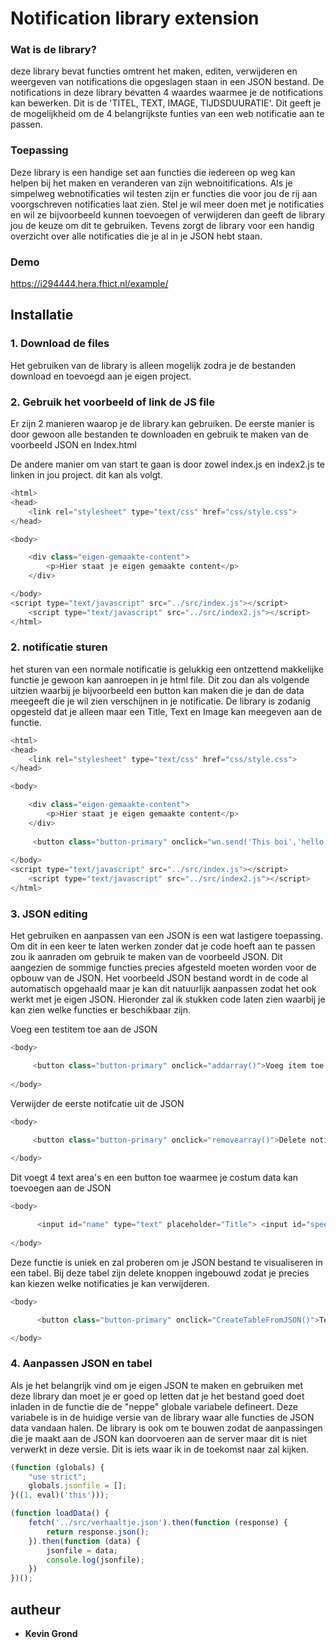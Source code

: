 # Notification library extension

### Wat is de library?
deze library bevat functies omtrent het maken, editen, verwijderen en weergeven van notifications die opgeslagen staan in een JSON bestand. De notifications in deze library bevatten 4 waardes waarmee je de notifications kan bewerken. Dit is de 'TITEL, TEXT, IMAGE, TIJDSDUURATIE'. Dit geeft je de mogelijkheid om de 4 belangrijkste funties van een web notificatie aan te passen.

### Toepassing
Deze library is een handige set aan functies die iedereen op weg kan helpen bij het maken en veranderen van zijn webnoitifications. Als je simpelweg webnotificaties wil testen zijn er functies die voor jou de rij aan voorgschreven notificaties laat zien. Stel je wil meer doen met je notificaties en wil ze bijvoorbeeld kunnen toevoegen of verwijderen dan geeft de library jou de keuze om dit te gebruiken. Tevens zorgt de library voor een handig overzicht over alle notificaties die je al in je JSON hebt staan.

### Demo

https://i294444.hera.fhict.nl/example/

## Installatie

### 1. Download de files
Het gebruiken van de library is alleen mogelijk zodra je de bestanden download en toevoegd aan je eigen project.

### 2. Gebruik het voorbeeld of link de JS file
Er zijn 2 manieren waarop je de library kan gebruiken. De eerste manier is door gewoon alle bestanden te downloaden en gebruik te maken van de voorbeeld JSON en Index.html

De andere manier om van start te gaan is door zowel index.js en index2.js te linken in jou project. dit kan als volgt.
```javascript
<html>
<head>
    <link rel="stylesheet" type="text/css" href="css/style.css">
</head>

<body>

    <div class="eigen-gemaakte-content">
        <p>Hier staat je eigen gemaakte content</p>
    </div>

</body>
<script type="text/javascript" src="../src/index.js"></script>
    <script type="text/javascript" src="../src/index2.js"></script>
</html>
```

### 2. notificatie sturen

het sturen van een normale notificatie is gelukkig een ontzettend makkelijke functie je gewoon kan aanroepen in je html file. Dit zou dan als volgende uitzien waarbij je bijvoorbeeld een button kan maken die je dan de data meegeeft die je wil zien verschijnen in je notificatie. De library is zodanig opgesteld dat je alleen maar een Title, Text en Image kan meegeven aan de functie.
```javascript
<html>
<head>
    <link rel="stylesheet" type="text/css" href="css/style.css">
</head>

<body>

    <div class="eigen-gemaakte-content">
        <p>Hier staat je eigen gemaakte content</p>
    </div>
    
     <button class="button-primary" onclick="wn.send('This boi','hello little computer','../src/TestP.png')">Notification test</button>
    
</body>
<script type="text/javascript" src="../src/index.js"></script>
    <script type="text/javascript" src="../src/index2.js"></script>
</html>
```
### 3. JSON  editing

Het gebruiken en aanpassen van een JSON is een wat lastigere toepassing. Om dit in een keer te laten werken zonder dat je code hoeft aan te passen zou ik aanraden om gebruik te maken van de voorbeeld JSON. Dit aangezien de sommige functies precies afgesteld moeten worden voor de opbouw van de JSON. Het voorbeeld JSON bestand wordt in de code al automatisch opgehaald maar je kan dit natuurlijk aanpassen zodat het ook werkt met je eigen JSON. Hieronder zal ik stukken code laten zien waarbij je kan zien welke functies er beschikbaar zijn.


Voeg een testitem toe aan de JSON
```javascript
<body>

     <button class="button-primary" onclick="addarray()">Voeg item toe aan JSON</button>
    
</body>
```
Verwijder de eerste notifcatie uit de JSON
```javascript
<body>

     <button class="button-primary" onclick="removearray()">Delete notificatie</button>
    
</body>
```
Dit voegt 4 text area's en een button toe waarmee je costum data kan toevoegen aan de JSON
```javascript
<body>

      <input id="name" type="text" placeholder="Title"> <input id="speech" type="text" placeholder="text"><input id="image" type="text" placeholder="imagepath" ><input id="time" type="text" placeholder="Miliseconds"> <button class="button-primary" onclick="erbijerbij()">Add the above comment to the JSON</button></span>
 
</body>
```
Deze functie is uniek en zal proberen om je JSON bestand te visualiseren in een tabel. Bij deze tabel zijn delete knoppen ingebouwd zodat je precies kan kiezen welke notificaties je kan verwijderen.
```javascript
<body>

      <button class="button-primary" onclick="CreateTableFromJSON()">Teken JSON tabel</button>

</body>
```

### 4. Aanpassen JSON en tabel

Als je het belangrijk vind om je eigen JSON te maken en gebruiken met deze library dan moet je er goed op letten dat je het bestand goed doet inladen in de functie die de "neppe" globale variabele defineert. Deze variabele is in de huidige versie van de library waar alle functies de JSON data vandaan halen. De library is ook om te bouwen zodat de aanpassingen die je maakt aan de JSON kan doorvoeren aan de server maar dit is niet verwerkt in deze versie. Dit is iets waar ik in de toekomst naar zal kijken.

```javascript
(function (globals) {
    "use strict";
    globals.jsonfile = [];
}((1, eval)('this')));

(function loadData() {
    fetch('../src/verhaaltje.json').then(function (response) {          de path achter fetch moet je aanpassen
        return response.json();                                         zodat hij linkt naar jou JSON
    }).then(function (data) {
        jsonfile = data;
        console.log(jsonfile);
    })
})();

```

## autheur 

* **Kevin Grond**


